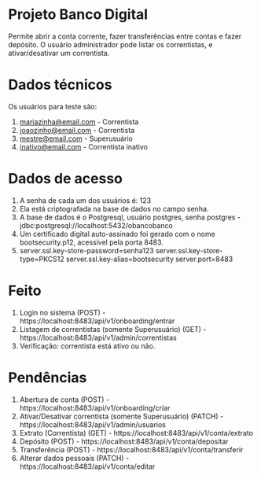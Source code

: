 # Projeto Banco Digital
Permite abrir a conta corrente, fazer transferências entre contas e fazer depósito.
O usuário administrador pode listar os correntistas, e ativar/desativar um correntista.

# Dados técnicos
Os usuários para teste são:
1. mariazinha@email.com - Correntista
2. joaozinho@email.com - Correntista
3. mestre@email.com - Superusuário
4. inativo@email.com - Correntista inativo

# Dados de acesso
1. A senha de cada um dos usuários é: 123
2. Ela está criptografada na base de dados no campo senha.
3. A base de dados é o Postgresql, usuário postgres, senha postgres - jdbc:postgresql://localhost:5432/obancobanco
4. Um certificado digital auto-assinado foi gerado com o nome bootsecurity.p12, acessível pela porta 8483.
5. server.ssl.key-store-password=senha123  server.ssl.key-store-type=PKCS12 server.ssl.key-alias=bootsecurity  server.port=8483

# Feito
1. Login no sistema (POST) - https://localhost:8483/api/v1/onboarding/entrar
2. Listagem de correntistas (somente Superusuário) (GET) - https://localhost:8483/api/v1/admin/correntistas
3. Verificação: correntista está ativo ou não.

# Pendências
1. Abertura de conta (POST) - https://localhost:8483/api/v1/onboarding/criar
2. Ativar/Desativar correntista (somente Superusuário) (PATCH) - https://localhost:8483/api/v1/admin/usuarios
3. Extrato (Correntista) (GET) - https://localhost:8483/api/v1/conta/extrato
4. Depósito (POST) - https://localhost:8483/api/v1/conta/depositar
5. Transferência (POST) - https://localhost:8483/api/v1/conta/transferir
6. Alterar dados pessoais (PATCH) - https://localhost:8483/api/v1/conta/editar
